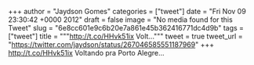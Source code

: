 
+++
author = "Jaydson Gomes"
categories = ["tweet"]
date = "Fri Nov 09 23:30:42 +0000 2012"
draft = false
image = "No media found for this Tweet"
slug = "6e8cc601e9c6b20e7a861e45b362416771dc4d9b"
tags = ["tweet"]
title = """http://t.co/HHvk51ix Volt..."""
tweet = true
tweet_url = "https://twitter.com/jaydson/status/267046585551187969"
+++
http://t.co/HHvk51ix Voltando pra Porto Alegre...
